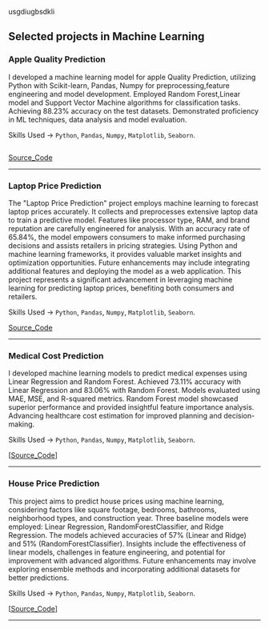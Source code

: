 usgdiugbsdkli
## Selected projects in Machine Learning 
### Apple Quality Prediction 
I developed a machine learning model for apple Quality Prediction, utilizing Python with Scikit-learn, Pandas, Numpy for preprocessing,feature engineering and model development. Employed Random Forest,Linear model and Support Vector Machine algorithms for classification tasks. Achieving 88.23% accuracy on the test datasets. Demonstrated proficiency in ML techniques, data analysis and model evaluation.

Skills Used -> `Python`, `Pandas`, `Numpy`, `Matplotlib`, `Seaborn`.

<img scr="img/dataset-cover.jpeg"/>

[Source_Code][Source_Code]
<hr>

### Laptop Price Prediction
The "Laptop Price Prediction" project employs machine learning to forecast laptop prices accurately. It collects and preprocesses extensive laptop data to train a predictive model. Features like processor type, RAM, and brand reputation are carefully engineered for analysis. With an accuracy rate of 65.84%, the model empowers consumers to make informed purchasing decisions and assists retailers in pricing strategies. Using Python and machine learning frameworks, it provides valuable market insights and optimization opportunities. Future enhancements may include integrating additional features and deploying the model as a web application. This project represents a significant advancement in leveraging machine learning for predicting laptop prices, benefiting both consumers and retailers.
 
Skills Used -> `Python`, `Pandas`, `Numpy`, `Matplotlib`, `Seaborn`.

[Source_Code][Source_Code]

<hr>

### Medical Cost Prediction

I developed machine learning models to predict medical expenses using Linear Regression and Random Forest. Achieved 73.11% accuracy with Linear Regression and 83.06% with Random Forest. Models evaluated using MAE, MSE, and R-squared metrics. Random Forest model showcased superior performance and provided insightful feature importance analysis. Advancing healthcare cost estimation for improved planning and decision-making.

Skills Used -> `Python`, `Pandas`, `Numpy`, `Matplotlib`, `Seaborn`.

[[Source_Code][Source_Code]]

<hr>

### House Price Prediction 

This project aims to predict house prices using machine learning, considering factors like square footage, bedrooms, bathrooms, neighborhood types, and construction year. Three baseline models were employed: Linear Regression, RandomForestClassifier, and Ridge Regression. The models achieved accuracies of 57% (Linear and Ridge) and 51% (RandomForestClassifier). Insights include the effectiveness of linear models, challenges in feature engineering, and potential for improvement with advanced algorithms. Future enhancements may involve exploring ensemble methods and incorporating additional datasets for better predictions.

Skills Used -> `Python`, `Pandas`, `Numpy`, `Matplotlib`, `Seaborn`.

[[Source_Code][Source_Code]]

<hr>

[Source_Code]: https://github.com/Naresh311202/Apple-Quality-ML-DataScience-Project
[Source_Code]: https://github.com/Naresh311202/Laptop-Price-prediction
[Source_Code]: https://github.com/Naresh311202/Medical-Cost-Prediction
[def]: https://github.com/Naresh311202/Housing-Pricr-Prediction/tree/main